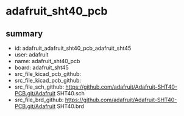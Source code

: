 # adafruit_sht40_pcb
 
## summary 
* id: adafruit_adafruit_sht40_pcb_adafruit_sht45
* user: adafruit
* name: adafruit_sht40_pcb
* board: adafruit_sht45
* src_file_kicad_pcb_github: 
* src_file_kicad_pcb_github: 
* src_file_sch_github: https://github.com/adafruit/Adafruit-SHT40-PCB.git/Adafruit SHT40.sch
* src_file_brd_github: https://github.com/adafruit/Adafruit-SHT40-PCB.git/Adafruit SHT40.brd



